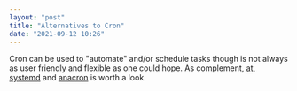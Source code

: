 ```yaml
---
layout: "post"
title: "Alternatives to Cron"
date: "2021-09-12 10:26"
---
```

Cron can be used to \"automate\" and/or schedule tasks though is not always as user friendly and flexible as one could hope. As complement, [at](https://opensource.com/article/21/8/linux-at-command), [systemd](https://opensource.com/article/20/7/systemd-timers) and [anacron](https://opensource.com/article/21/2/linux-automation) is worth a look.

